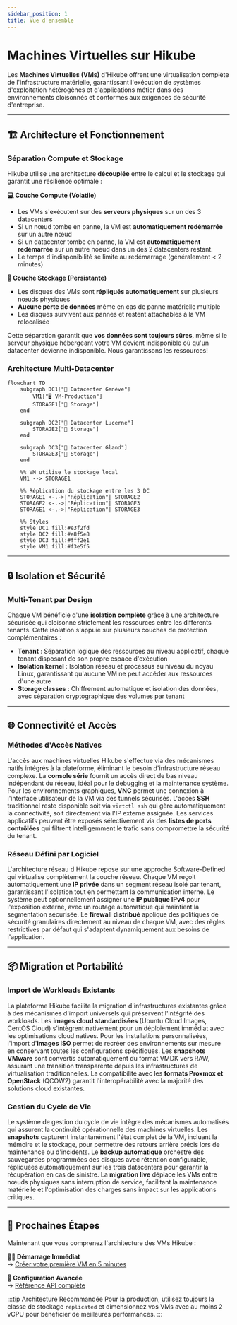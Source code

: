 ```yaml
---
sidebar_position: 1
title: Vue d'ensemble
---
```


# Machines Virtuelles sur Hikube

Les **Machines Virtuelles (VMs)** d'Hikube offrent une virtualisation complète de l'infrastructure matérielle, garantissant l'exécution de systèmes d'exploitation hétérogènes et d'applications métier dans des environnements cloisonnés et conformes aux exigences de sécurité d'entreprise.

---

## 🏗️ Architecture et Fonctionnement

### **Séparation Compute et Stockage**

Hikube utilise une architecture **découplée** entre le calcul et le stockage qui garantit une résilience optimale :

**💻 Couche Compute (Volatile)**
- Les VMs s'exécutent sur des **serveurs physiques** sur un des 3 datacenters
- Si un nœud tombe en panne, la VM est **automatiquement redémarrée** sur un autre nœud
- Si un datacenter tombe en panne, la VM est **automatiquement redémarrée** sur un autre noeud dans un des 2 datacenters restant.
- Le temps d'indisponibilité se limite au redémarrage (généralement < 2 minutes)

**💾 Couche Stockage (Persistante)**
- Les disques des VMs sont **répliqués automatiquement** sur plusieurs nœuds physiques
- **Aucune perte de données** même en cas de panne matérielle multiple
- Les disques survivent aux pannes et restent attachables à la VM relocalisée

Cette séparation garantit que **vos données sont toujours sûres**, même si le serveur physique hébergeant votre VM devient indisponible où qu'un datacenter devienne indisponible.
Nous garantissons les ressources!

### **Architecture Multi-Datacenter**

```mermaid
flowchart TD
    subgraph DC1["🏢 Datacenter Genève"]
        VM1["🖥️ VM-Production"]
        STORAGE1["💾 Storage"]
    end
    
    subgraph DC2["🏢 Datacenter Lucerne"]
        STORAGE2["💾 Storage"]
    end
    
    subgraph DC3["🏢 Datacenter Gland"]
        STORAGE3["💾 Storage"]
    end
    
    %% VM utilise le stockage local
    VM1 --> STORAGE1
    
    %% Réplication du stockage entre les 3 DC
    STORAGE1 <-.->|"Réplication"| STORAGE2
    STORAGE2 <-.->|"Réplication"| STORAGE3
    STORAGE1 <-.->|"Réplication"| STORAGE3
    
    %% Styles
    style DC1 fill:#e3f2fd
    style DC2 fill:#e8f5e8
    style DC3 fill:#fff2e1
    style VM1 fill:#f3e5f5
```

---

## 🔒 Isolation et Sécurité

### **Multi-Tenant par Design**

Chaque VM bénéficie d'une **isolation complète** grâce à une architecture sécurisée qui cloisonne strictement les ressources entre les différents tenants. Cette isolation s'appuie sur plusieurs couches de protection complémentaires :

- **Tenant** : Séparation logique des ressources au niveau applicatif, chaque tenant disposant de son propre espace d'exécution
- **Isolation kernel** : Isolation réseau et processus au niveau du noyau Linux, garantissant qu'aucune VM ne peut accéder aux ressources d'une autre
- **Storage classes** : Chiffrement automatique et isolation des données, avec séparation cryptographique des volumes par tenant

---

## 🌐 Connectivité et Accès

### **Méthodes d'Accès Natives**

L'accès aux machines virtuelles Hikube s'effectue via des mécanismes natifs intégrés à la plateforme, éliminant le besoin d'infrastructure réseau complexe. La **console série** fournit un accès direct de bas niveau indépendant du réseau, idéal pour le debugging et la maintenance système. Pour les environnements graphiques, **VNC** permet une connexion à l'interface utilisateur de la VM via des tunnels sécurisés. L'accès **SSH** traditionnel reste disponible soit via `virtctl ssh` qui gère automatiquement la connectivité, soit directement via l'IP externe assignée. Les services applicatifs peuvent être exposés sélectivement via des **listes de ports contrôlées** qui filtrent intelligemment le trafic sans compromettre la sécurité du tenant.

### **Réseau Défini par Logiciel**

L'architecture réseau d'Hikube repose sur une approche Software-Defined qui virtualise complètement la couche réseau. Chaque VM reçoit automatiquement une **IP privée** dans un segment réseau isolé par tenant, garantissant l'isolation tout en permettant la communication interne. Le système peut optionnellement assigner une **IP publique IPv4** pour l'exposition externe, avec un routage automatique qui maintient la segmentation sécurisée. Le **firewall distribué** applique des politiques de sécurité granulaires directement au niveau de chaque VM, avec des règles restrictives par défaut qui s'adaptent dynamiquement aux besoins de l'application.

---

## 📦 Migration et Portabilité

### **Import de Workloads Existants**

La plateforme Hikube facilite la migration d'infrastructures existantes grâce à des mécanismes d'import universels qui préservent l'intégrité des workloads. Les **images cloud standardisées** (Ubuntu Cloud Images, CentOS Cloud) s'intègrent nativement pour un déploiement immédiat avec les optimisations cloud natives. Pour les installations personnalisées, l'import d'**images ISO** permet de recréer des environnements sur mesure en conservant toutes les configurations spécifiques. Les **snapshots VMware** sont convertis automatiquement du format VMDK vers RAW, assurant une transition transparente depuis les infrastructures de virtualisation traditionnelles. La compatibilité avec les **formats Proxmox et OpenStack** (QCOW2) garantit l'interopérabilité avec la majorité des solutions cloud existantes.

### **Gestion du Cycle de Vie**

Le système de gestion du cycle de vie intègre des mécanismes automatisés qui assurent la continuité opérationnelle des machines virtuelles. Les **snapshots** capturent instantanément l'état complet de la VM, incluant la mémoire et le stockage, pour permettre des retours arrière précis lors de maintenance ou d'incidents. Le **backup automatique** orchestre des sauvegardes programmées des disques avec rétention configurable, répliquées automatiquement sur les trois datacenters pour garantir la récupération en cas de sinistre. La **migration live** déplace les VMs entre nœuds physiques sans interruption de service, facilitant la maintenance matérielle et l'optimisation des charges sans impact sur les applications critiques.

---

## 🚀 Prochaines Étapes

Maintenant que vous comprenez l'architecture des VMs Hikube :

**🏃‍♂️ Démarrage Immédiat**  
→ [Créer votre première VM en 5 minutes](./quick-start.md)

**📖 Configuration Avancée**  
→ [Référence API complète](./api-reference.md)

:::tip Architecture Recommandée
Pour la production, utilisez toujours la classe de stockage `replicated` et dimensionnez vos VMs avec au moins 2 vCPU pour bénéficier de meilleures performances.
:::
